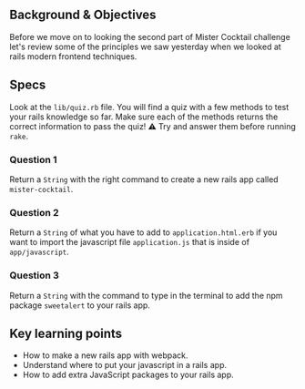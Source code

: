 ## Background & Objectives

Before we move on to looking the second part of Mister Cocktail challenge let's review some of the principles we saw yesterday when we looked at rails modern frontend techniques.

## Specs

Look at the `lib/quiz.rb` file. You will find a quiz with a few methods
to test your rails knowledge so far. Make sure each of the methods returns
the correct information to pass the quiz!
⚠️ Try and answer them before running `rake`.

### Question 1

Return a `String` with the right command to create a new rails app called `mister-cocktail`.

### Question 2

Return a `String` of what you have to add to `application.html.erb` if you want to import the javascript file `application.js` that is inside of `app/javascript`.

### Question 3

Return a `String` with the command to type in the terminal to add the npm package `sweetalert` to your rails app.

## Key learning points

- How to make a new rails app with webpack.
- Understand where to put your javascript in a rails app.
- How to add extra JavaScript packages to your rails app.
